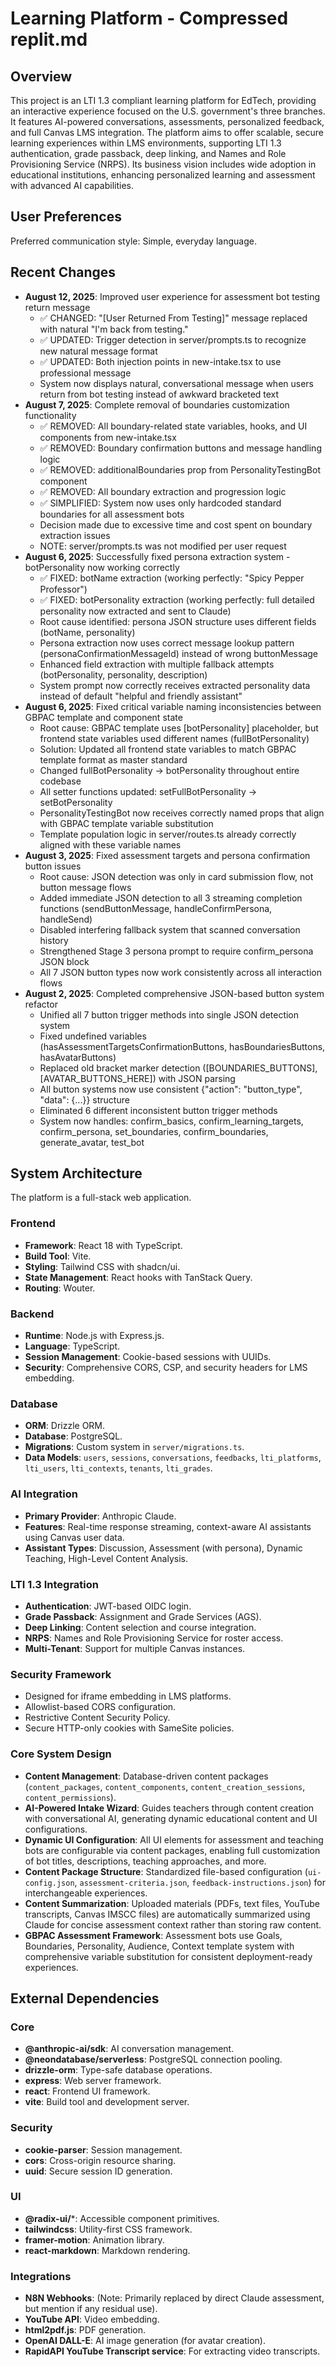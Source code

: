 # Learning Platform - Compressed replit.md

## Overview
This project is an LTI 1.3 compliant learning platform for EdTech, providing an interactive experience focused on the U.S. government's three branches. It features AI-powered conversations, assessments, personalized feedback, and full Canvas LMS integration. The platform aims to offer scalable, secure learning experiences within LMS environments, supporting LTI 1.3 authentication, grade passback, deep linking, and Names and Role Provisioning Service (NRPS). Its business vision includes wide adoption in educational institutions, enhancing personalized learning and assessment with advanced AI capabilities.

## User Preferences
Preferred communication style: Simple, everyday language.

## Recent Changes  
- **August 12, 2025**: Improved user experience for assessment bot testing return message
  - ✅ CHANGED: "[User Returned From Testing]" message replaced with natural "I'm back from testing."
  - ✅ UPDATED: Trigger detection in server/prompts.ts to recognize new natural message format
  - ✅ UPDATED: Both injection points in new-intake.tsx to use professional message
  - System now displays natural, conversational message when users return from bot testing instead of awkward bracketed text
- **August 7, 2025**: Complete removal of boundaries customization functionality
  - ✅ REMOVED: All boundary-related state variables, hooks, and UI components from new-intake.tsx
  - ✅ REMOVED: Boundary confirmation buttons and message handling logic
  - ✅ REMOVED: additionalBoundaries prop from PersonalityTestingBot component
  - ✅ REMOVED: All boundary extraction and progression logic
  - ✅ SIMPLIFIED: System now uses only hardcoded standard boundaries for all assessment bots
  - Decision made due to excessive time and cost spent on boundary extraction issues
  - NOTE: server/prompts.ts was not modified per user request
- **August 6, 2025**: Successfully fixed persona extraction system - botPersonality now working correctly
  - ✅ FIXED: botName extraction (working perfectly: "Spicy Pepper Professor")
  - ✅ FIXED: botPersonality extraction (working perfectly: full detailed personality now extracted and sent to Claude)
  - Root cause identified: persona JSON structure uses different fields (botName, personality)
  - Persona extraction now uses correct message lookup pattern (personaConfirmationMessageId) instead of wrong buttonMessage
  - Enhanced field extraction with multiple fallback attempts (botPersonality, personality, description)
  - System prompt now correctly receives extracted personality data instead of default "helpful and friendly assistant"
- **August 6, 2025**: Fixed critical variable naming inconsistencies between GBPAC template and component state
  - Root cause: GBPAC template uses [botPersonality] placeholder, but frontend state variables used different names (fullBotPersonality)
  - Solution: Updated all frontend state variables to match GBPAC template format as master standard
  - Changed fullBotPersonality → botPersonality throughout entire codebase  
  - All setter functions updated: setFullBotPersonality → setBotPersonality
  - PersonalityTestingBot now receives correctly named props that align with GBPAC template variable substitution
  - Template population logic in server/routes.ts already correctly aligned with these variable names
- **August 3, 2025**: Fixed assessment targets and persona confirmation button issues
  - Root cause: JSON detection was only in card submission flow, not button message flows
  - Added immediate JSON detection to all 3 streaming completion functions (sendButtonMessage, handleConfirmPersona, handleSend)
  - Disabled interfering fallback system that scanned conversation history
  - Strengthened Stage 3 persona prompt to require confirm_persona JSON block
  - All 7 JSON button types now work consistently across all interaction flows
- **August 2, 2025**: Completed comprehensive JSON-based button system refactor
  - Unified all 7 button trigger methods into single JSON detection system
  - Fixed undefined variables (hasAssessmentTargetsConfirmationButtons, hasBoundariesButtons, hasAvatarButtons)
  - Replaced old bracket marker detection ([BOUNDARIES_BUTTONS], [AVATAR_BUTTONS_HERE]) with JSON parsing
  - All button systems now use consistent {"action": "button_type", "data": {...}} structure
  - Eliminated 6 different inconsistent button trigger methods
  - System now handles: confirm_basics, confirm_learning_targets, confirm_persona, set_boundaries, confirm_boundaries, generate_avatar, test_bot

## System Architecture
The platform is a full-stack web application.

### Frontend
- **Framework**: React 18 with TypeScript.
- **Build Tool**: Vite.
- **Styling**: Tailwind CSS with shadcn/ui.
- **State Management**: React hooks with TanStack Query.
- **Routing**: Wouter.

### Backend
- **Runtime**: Node.js with Express.js.
- **Language**: TypeScript.
- **Session Management**: Cookie-based sessions with UUIDs.
- **Security**: Comprehensive CORS, CSP, and security headers for LMS embedding.

### Database
- **ORM**: Drizzle ORM.
- **Database**: PostgreSQL.
- **Migrations**: Custom system in `server/migrations.ts`.
- **Data Models**: `users`, `sessions`, `conversations`, `feedbacks`, `lti_platforms`, `lti_users`, `lti_contexts`, `tenants`, `lti_grades`.

### AI Integration
- **Primary Provider**: Anthropic Claude.
- **Features**: Real-time response streaming, context-aware AI assistants using Canvas user data.
- **Assistant Types**: Discussion, Assessment (with persona), Dynamic Teaching, High-Level Content Analysis.

### LTI 1.3 Integration
- **Authentication**: JWT-based OIDC login.
- **Grade Passback**: Assignment and Grade Services (AGS).
- **Deep Linking**: Content selection and course integration.
- **NRPS**: Names and Role Provisioning Service for roster access.
- **Multi-Tenant**: Support for multiple Canvas instances.

### Security Framework
- Designed for iframe embedding in LMS platforms.
- Allowlist-based CORS configuration.
- Restrictive Content Security Policy.
- Secure HTTP-only cookies with SameSite policies.

### Core System Design
- **Content Management**: Database-driven content packages (`content_packages`, `content_components`, `content_creation_sessions`, `content_permissions`).
- **AI-Powered Intake Wizard**: Guides teachers through content creation with conversational AI, generating dynamic educational content and UI configurations.
- **Dynamic UI Configuration**: All UI elements for assessment and teaching bots are configurable via content packages, enabling full customization of bot titles, descriptions, teaching approaches, and more.
- **Content Package Structure**: Standardized file-based configuration (`ui-config.json`, `assessment-criteria.json`, `feedback-instructions.json`) for interchangeable experiences.
- **Content Summarization**: Uploaded materials (PDFs, text files, YouTube transcripts, Canvas IMSCC files) are automatically summarized using Claude for concise assessment context rather than storing raw content.
- **GBPAC Assessment Framework**: Assessment bots use Goals, Boundaries, Personality, Audience, Context template system with comprehensive variable substitution for consistent deployment-ready experiences.

## External Dependencies

### Core
- **@anthropic-ai/sdk**: AI conversation management.
- **@neondatabase/serverless**: PostgreSQL connection pooling.
- **drizzle-orm**: Type-safe database operations.
- **express**: Web server framework.
- **react**: Frontend UI framework.
- **vite**: Build tool and development server.

### Security
- **cookie-parser**: Session management.
- **cors**: Cross-origin resource sharing.
- **uuid**: Secure session ID generation.

### UI
- **@radix-ui/***: Accessible component primitives.
- **tailwindcss**: Utility-first CSS framework.
- **framer-motion**: Animation library.
- **react-markdown**: Markdown rendering.

### Integrations
- **N8N Webhooks**: (Note: Primarily replaced by direct Claude assessment, but mention if any residual use).
- **YouTube API**: Video embedding.
- **html2pdf.js**: PDF generation.
- **OpenAI DALL-E**: AI image generation (for avatar creation).
- **RapidAPI YouTube Transcript service**: For extracting video transcripts.